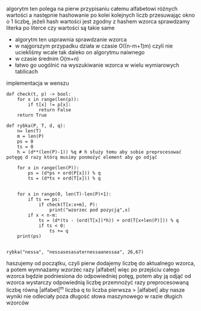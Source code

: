 algorytm ten polega na pierw przypisaniu całemu alfabetowi różnych wartości a następnie hashowanie po kolei kolejnych liczb przesuwając okno o 1 liczbę, jeżeli hash wartości jest zgodny z hashem wzorca sprawdzamy literka po literce czy wartości są takie same
- algorytm ten usprawnia sprawdzanie wzorca
- w najgorszym przypadku działa w czasie O((n-m+1)m) czyli nie uciekliśmy wcale tak daleko on algorytmu naiwnego
- w czasie średnim O(m+n)
- łatwo go uogólnić na wyszukiwanie wzorca w wielu wymiarowych tablicach


implementacja w wenszu

```
def check(t, p) -> bool:  
    for x in range(len(p)):  
        if t[x] != p[x]:  
            return False  
    return True

def rybka(P, T, d, q):  
    n= len(T)  
    m = len(P)  
    ps = 0  
    ts = 0  
    h = (d**(len(P)-1)) %q # h służy temu aby sobie preprocesować potęgę d razy którą musimy ponmożyć element aby go odjąć  
  
    for x in range(len(P)):  
        ps = (d*ps + ord(P[x])) % q  
        ts = (d*ts + ord(T[x])) % q  
  
  
    for x in range(0, len(T)-len(P)+1):  
        if ts == ps:  
            if check(T[x:x+m], P):  
                print("wzorzec pod pozycją",x)  
        if x < n-m:  
            ts = (d*(ts - (ord(T[x])*h)) + ord(T[x+len(P)])) % q  
            if ts < 0: 
                ts += q
    print(ps)  
  
  
rybka("nessa", "nessasesasaternessaanessaa", 26,67)
```

haszujemy od początku, czyli pierw dodajemy liczbę do aktualnego wzorca, a potem wymnażamy wzorzec razy |alfabet| więc po przejściu całego wzorca będzie podniesiona do odpowiedniej potęg, potem aby ją odjąć od wzorca wystarczy odpowiednią liczbę przemnożyć razy preprocesowaną liczbę równą |alfabet|<sup>m</sup>
liczba q to liczba pierwsza > |alfabet| aby nasze wyniki nie odleciały poza długość słowa maszynowego w razie długich wzorców
